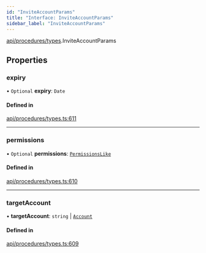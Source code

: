 ```yaml
---
id: "InviteAccountParams"
title: "Interface: InviteAccountParams"
sidebar_label: "InviteAccountParams"
---
```


[api/procedures/types](../../../../../modules/API/Procedures/Types/Types.md).InviteAccountParams

## Properties

### expiry

• `Optional` **expiry**: `Date`

#### Defined in

[api/procedures/types.ts:611](https://github.com/PolymeshAssociation/polymesh-sdk/blob/995f17653/src/api/procedures/types.ts#L611)

___

### permissions

• `Optional` **permissions**: [`PermissionsLike`](../../../../../modules/API/Entities/Types/Types.md#permissionslike)

#### Defined in

[api/procedures/types.ts:610](https://github.com/PolymeshAssociation/polymesh-sdk/blob/995f17653/src/api/procedures/types.ts#L610)

___

### targetAccount

• **targetAccount**: `string` \| [`Account`](../../../../../classes/API/Entities/Account/Account.md)

#### Defined in

[api/procedures/types.ts:609](https://github.com/PolymeshAssociation/polymesh-sdk/blob/995f17653/src/api/procedures/types.ts#L609)
